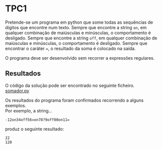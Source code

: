 # TPC1

Pretende-se um programa em python que some todas as sequências de dígitos que encontre num texto.
Sempre que encontre a string `on`, em qualquer combinação de maiúsculas e minúsculas, o
comportamento é desligado.
Sempre que encontre a string `off`, em qualquer combinação de maiúsculas e minúsculas, o
comportamento é desligado.
Sempre que encontrar o caráter `=`, o resultado da soma é colocado na saída.

O programa deve ser desenvolvido sem recorrer a expressões regulares.

## Resultados
O código da solução pode ser encontrado no seguinte ficheiro.  
[somador.py](https://github.com/joaoR21/PL2025/blob/main/TPC1/somador.py)

Os resultados do programa foram confirmados recorrendo a alguns exemplos.  
Por exemplo, a string...

```
-12on34off56=on78?9off00on11=
```

produz o seguinte resultado:

```
22
120
```
